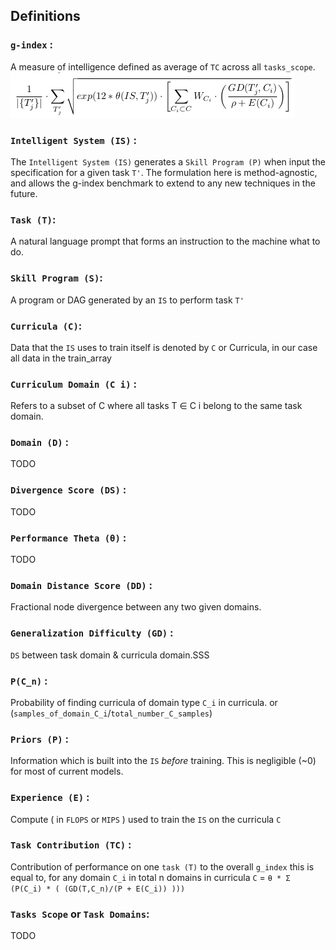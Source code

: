 ## Definitions
### `g-index` :
A measure of intelligence defined as average of `TC` across all `tasks_scope`.
<img src="images/gindex.png">

### `Intelligent System (IS)` : 
The `Intelligent System (IS)` generates a `Skill Program (P)` when input the specification for a given task `T'`. The formulation here is method-agnostic, and allows the g-index benchmark to extend to any new techniques in the future.
### `Task (T)`: 
A natural language prompt that forms an instruction to the machine what to do.
### `Skill Program (S)`: 
A program or DAG generated by an `IS` to perform task `T'`
### `Curricula (C)`: 
Data that the `IS` uses to train itself is denoted by `C` or Curricula, in our case all data in the train_array
### `Curriculum Domain (C i)` :
Refers to a subset of C where all tasks T ∈ C i belong to the same task domain.
### `Domain (D)` : 
TODO
### `Divergence Score (DS)` : 
TODO
### `Performance Theta (θ)` : 
TODO
### `Domain Distance Score (DD)` : 
Fractional node divergence between any two given domains.
### `Generalization Difficulty (GD)` : 
`DS` between task domain & curricula domain.SSS
### `P(C_n)` : 
Probability of finding curricula of domain type `C_i` in curricula. or (`samples_of_domain_C_i`/`total_number_C_samples`)
### `Priors (P)` : 
Information which is built into the `IS` _before_ training. This is negligible (~0) for most of current models.
### `Experience (E)` : 
Compute ( in `FLOPS` or `MIPS` ) used to train the `IS` on the curricula `C`
### `Task Contribution (TC)` : 
Contribution of performance on one `task (T)` to the overall `g_index`  this is equal to, for any domain `C_i` in total n domains in curricula `C`  = `θ * Σ (P(C_i) * ( (GD(T,C_n)/(P + E(C_i)) )))`
### `Tasks Scope` or `Task Domains`: 
TODO